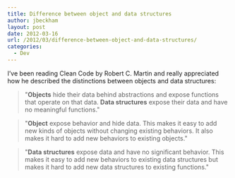 ```yaml
---
title: Difference between object and data structures
author: jbeckham
layout: post
date: 2012-03-16
url: /2012/03/difference-between-object-and-data-structures/
categories:
  - Dev
---
```

I&#8217;ve been reading Clean Code by Robert C. Martin and really appreciated how he described the distinctions between objects and data structures:

> "**Objects** hide their data behind abstractions and expose functions that operate on that data. **Data structures** expose their data and have no meaningful functions."

> "**Object** expose behavior and hide data. This makes it easy to add new kinds of objects without changing existing behaviors. It also makes it hard to add new behaviors to existing objects."

> "**Data structures** expose data and have no significant behavior. This makes it easy to add new behaviors to existing data structures but makes it hard to add new data structures to existing functions."